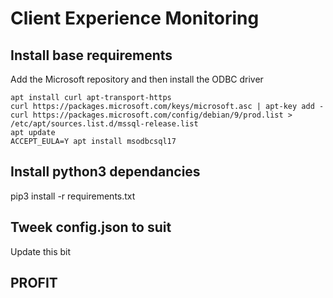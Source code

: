 # Client Experience Monitoring

## Install base requirements

Add the Microsoft repository and then install the ODBC driver

    apt install curl apt-transport-https
    curl https://packages.microsoft.com/keys/microsoft.asc | apt-key add -
    curl https://packages.microsoft.com/config/debian/9/prod.list > /etc/apt/sources.list.d/mssql-release.list
    apt update
    ACCEPT_EULA=Y apt install msodbcsql17

## Install python3 dependancies

pip3 install -r requirements.txt

## Tweek config.json to suit

Update this bit

## PROFIT
